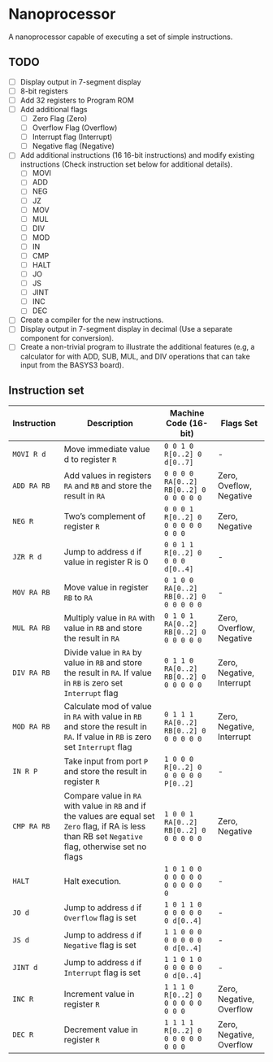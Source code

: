 # Nanoprocessor

A nanoprocessor capable of executing a set of simple instructions.

## TODO

- [ ] Display output in 7-segment display
- [ ] 8-bit registers
- [ ] Add 32 registers to Program ROM
- [ ] Add additional flags
  - [ ] Zero Flag (Zero)
  - [ ] Overflow Flag (Overflow)
  - [ ] Interrupt flag (Interrupt)
  - [ ] Negative flag (Negative)
- [ ] Add additional instructions (16 16-bit instructions) and modify existing instructions (Check instruction set below for additional details).
  - [ ] MOVI
  - [ ] ADD
  - [ ] NEG
  - [ ] JZ
  - [ ] MOV
  - [ ] MUL
  - [ ] DIV
  - [ ] MOD
  - [ ] IN
  - [ ] CMP
  - [ ] HALT
  - [ ] JO
  - [ ] JS
  - [ ] JINT
  - [ ] INC
  - [ ] DEC
- [ ] Create a compiler for the new instructions.
- [ ] Display output in 7-segment display in decimal (Use a separate component for conversion).
- [ ] Create a non-trivial program to illustrate the additional features (e.g, a calculator for with ADD, SUB, MUL, and DIV operations that can take input from the BASYS3 board).

## Instruction set

<!-- Disable word wrap to display table correctly-->

| Instruction | Description                                                                                                                                             | Machine Code (16-bit)                   | Flags Set                 |
| ----------- | ------------------------------------------------------------------------------------------------------------------------------------------------------- | --------------------------------------- | ------------------------- |
| `MOVI R d`  | Move immediate value d to register `R`                                                                                                                  | `0 0 1 0 R[0..2] 0 d[0..7]`             | -                         |
| `ADD RA RB` | Add values in registers `RA` and `RB` and store the result in `RA`                                                                                      | `0 0 0 0 RA[0..2] RB[0..2] 0 0 0 0 0 0` | Zero, Oveflow, Negative   |
| `NEG R`     | Two’s complement of register `R`                                                                                                                        | `0 0 0 1 R[0..2] 0 0 0 0 0 0 0 0 0`     | Zero, Negative            |
| `JZR R d`   | Jump to address `d` if value in register R is 0                                                                                                         | `0 0 1 1 R[0..2] 0 0 0 0 d[0..4]`       | -                         |
| `MOV RA RB` | Move value in register `RB` to `RA`                                                                                                                     | `0 1 0 0 RA[0..2] RB[0..2] 0 0 0 0 0 0` | -                         |
| `MUL RA RB` | Multiply value in `RA` with value in `RB` and store the result in `RA`                                                                                  | `0 1 0 1 RA[0..2] RB[0..2] 0 0 0 0 0 0` | Zero, Overflow, Negative  |
| `DIV RA RB` | Divide value in `RA` by value in `RB` and store the result in `RA`. If value in `RB` is zero set `Interrupt` flag                                       | `0 1 1 0 RA[0..2] RB[0..2] 0 0 0 0 0 0` | Zero, Negative, Interrupt |
| `MOD RA RB` | Calculate mod of value in `RA` with value in `RB` and store the result in `RA`. If value in `RB` is zero set `Interrupt` flag                           | `0 1 1 1 RA[0..2] RB[0..2] 0 0 0 0 0 0` | Zero, Negative, Interrupt |
| `IN R P`    | Take input from port `P` and store the result in register `R`                                                                                           | `1 0 0 0 R[0..2] 0 0 0 0 0 0 P[0..2]`   | -                         |
| `CMP RA RB` | Compare value in `RA` with value in `RB` and if the values are equal set `Zero` flag, if RA is less than RB set `Negative` flag, otherwise set no flags | `1 0 0 1 RA[0..2] RB[0..2] 0 0 0 0 0 0` | Zero, Negative            |
| `HALT`      | Halt execution.                                                                                                                                         | `1 0 1 0 0 0 0 0 0 0 0 0 0 0 0 0`       | -                         |
| `JO d`      | Jump to address `d` if `Overflow` flag is set                                                                                                           | `1 0 1 1 0 0 0 0 0 0 0 d[0..4]`         | -                         |
| `JS d`      | Jump to address `d` if `Negative` flag is set                                                                                                           | `1 1 0 0 0 0 0 0 0 0 0 d[0..4]`         | -                         |
| `JINT d`    | Jump to address `d` if `Interrupt` flag is set                                                                                                          | `1 1 0 1 0 0 0 0 0 0 0 d[0..4]`         | -                         |
| `INC R`     | Increment value in register `R`                                                                                                                         | `1 1 1 0 R[0..2] 0 0 0 0 0 0 0 0 0`     | Zero, Negative, Overflow  |
| `DEC R`     | Decrement value in register `R`                                                                                                                         | `1 1 1 1 R[0..2] 0 0 0 0 0 0 0 0 0`     | Zero, Negative, Overflow  |
